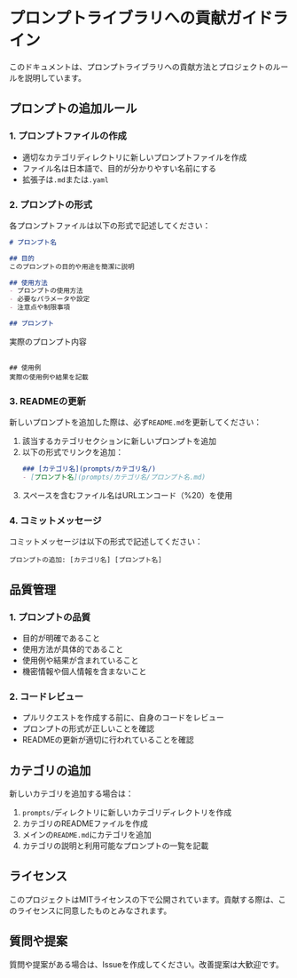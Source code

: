 # プロンプトライブラリへの貢献ガイドライン

このドキュメントは、プロンプトライブラリへの貢献方法とプロジェクトのルールを説明しています。

## プロンプトの追加ルール

### 1. プロンプトファイルの作成
- 適切なカテゴリディレクトリに新しいプロンプトファイルを作成
- ファイル名は日本語で、目的が分かりやすい名前にする
- 拡張子は`.md`または`.yaml`

### 2. プロンプトの形式
各プロンプトファイルは以下の形式で記述してください：

```markdown
# プロンプト名

## 目的
このプロンプトの目的や用途を簡潔に説明

## 使用方法
- プロンプトの使用方法
- 必要なパラメータや設定
- 注意点や制限事項

## プロンプト
```
実際のプロンプト内容
```

## 使用例
実際の使用例や結果を記載
```

### 3. READMEの更新
新しいプロンプトを追加した際は、必ず`README.md`を更新してください：

1. 該当するカテゴリセクションに新しいプロンプトを追加
2. 以下の形式でリンクを追加：
   ```markdown
   ### [カテゴリ名](prompts/カテゴリ名/)
   - [プロンプト名](prompts/カテゴリ名/プロンプト名.md)
   ```
3. スペースを含むファイル名はURLエンコード（%20）を使用

### 4. コミットメッセージ
コミットメッセージは以下の形式で記述してください：
```
プロンプトの追加: [カテゴリ名] [プロンプト名]
```

## 品質管理

### 1. プロンプトの品質
- 目的が明確であること
- 使用方法が具体的であること
- 使用例や結果が含まれていること
- 機密情報や個人情報を含まないこと

### 2. コードレビュー
- プルリクエストを作成する前に、自身のコードをレビュー
- プロンプトの形式が正しいことを確認
- READMEの更新が適切に行われていることを確認

## カテゴリの追加

新しいカテゴリを追加する場合は：

1. `prompts/`ディレクトリに新しいカテゴリディレクトリを作成
2. カテゴリのREADMEファイルを作成
3. メインの`README.md`にカテゴリを追加
4. カテゴリの説明と利用可能なプロンプトの一覧を記載

## ライセンス

このプロジェクトはMITライセンスの下で公開されています。貢献する際は、このライセンスに同意したものとみなされます。

## 質問や提案

質問や提案がある場合は、Issueを作成してください。改善提案は大歓迎です。 
